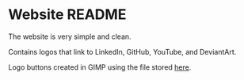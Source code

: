 # Website README

The website is very simple and clean.

Contains logos that link to LinkedIn, GitHub, YouTube, and DeviantArt.

Logo buttons created in GIMP using the file stored [here](content/images/ButtonTemplate.xcf).
